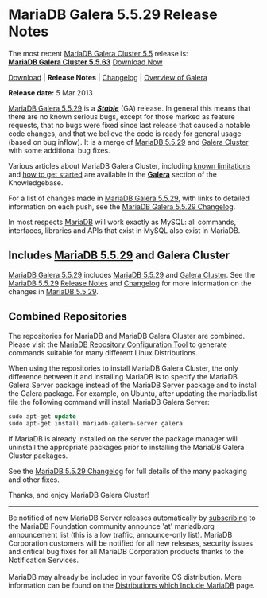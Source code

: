 # MariaDB Galera 5.5.29 Release Notes

The most recent [MariaDB Galera Cluster 5.5](/kb/en/galera/) release is:<br>
<span class="cstm-style lead"><strong>[MariaDB Galera Cluster 5.5.63](/replication/galera-cluster/mariadb-galera-cluster-releases/mariadb-galera-55-release-notes/mariadb-galera-cluster-5563-release-notes/)</strong> [Download<span>&nbsp;</span>Now](https://downloads.mariadb.org/mariadb-galera/5.5)</span>

[Download](http://downloads.mariadb.org/mariadb-galera/5.5.29) |
<strong>Release Notes</strong> |
[Changelog](/replication/galera-cluster/mariadb-galera-cluster-releases/mariadb-galera-55-changelogs/mariadb-galera-5529-changelog/) |
[Overview of Galera](/replication/galera-cluster/what-is-mariadb-galera-cluster/)

<strong>Release date:</strong> 5 Mar 2013

[MariaDB Galera 5.5.29](/kb/en/mariadb-galera-cluster-5529-release-notes/) is a <strong><em>[Stable](/kb/en/release-criteria/)</em></strong> (GA) release. In general this means that there are no known serious bugs, except for those marked as feature requests, that no bugs were fixed since last release that caused a notable code changes, and that we believe the code is ready for general usage (based on bug inflow). It is a merge of [MariaDB 5.5.29](/kb/en/what-is-mariadb-55/) and [Galera Cluster](http://codership.com/content/using-galera-cluster) with some additional bug fixes.

Various articles about MariaDB Galera Cluster, including
[known limitations](/replication/galera-cluster/mariadb-galera-cluster-known-limitations/) and
[how to get started](/replication/galera-cluster/getting-started-with-mariadb-galera-cluster/) are
available in the <strong>[Galera](/kb/en/galera/)</strong> section of the Knowledgebase.

For a list of changes made in [MariaDB Galera 5.5.29](/kb/en/mariadb-galera-cluster-5529-release-notes/), with links to detailed
information on each push, see the
[MariaDB Galera 5.5.29 Changelog](/replication/galera-cluster/mariadb-galera-cluster-releases/mariadb-galera-55-changelogs/mariadb-galera-5529-changelog/).

In most respects [MariaDB](/replication/optimization-and-tuning/query-optimizations/guiduuid-performance/mariadb/) will work exactly as MySQL: all commands,
interfaces, libraries and APIs that exist in MySQL also exist in MariaDB.

## Includes [MariaDB 5.5.29](/kb/en/mariadb-5529-release-notes/) and Galera Cluster

[MariaDB Galera 5.5.29](/kb/en/mariadb-galera-cluster-5529-release-notes/) includes [MariaDB 5.5.29](/kb/en/mariadb-5529-release-notes/) and
[Galera Cluster](http://codership.com/content/using-galera-cluster). See the
[MariaDB 5.5.29](/kb/en/mariadb-5529-release-notes/) [Release Notes](/kb/en/mariadb-5529-release-notes/) and
[Changelog](/kb/en/mariadb-5529-changelog/) for more information on the changes in
[MariaDB 5.5.29](/kb/en/mariadb-5529-release-notes/).

## Combined Repositories

The repositories for MariaDB and MariaDB Galera Cluster are combined. Please
visit the
[MariaDB Repository Configuration Tool](https://downloads.mariadb.org/mariadb/repositories/)
to generate commands suitable for many different Linux Distributions.

When using the repositories to install MariaDB Galera Cluster, the only
difference between it and installing MariaDB is to specify the MariaDB Galera
Server package instead of the MariaDB Server package and to install the Galera
package. For example, on Ubuntu, after updating the mariadb.list file the
following command will install MariaDB Galera Server:

```sql
sudo apt-get update
sudo apt-get install mariadb-galera-server galera
```

If MariaDB is already installed on the server the package manager will
uninstall the appropriate packages prior to installing the MariaDB Galera
Cluster packages.

See the [MariaDB 5.5.29 Changelog](/kb/en/mariadb-5529-changelog/) for full details
of the many packaging and other fixes.

Thanks, and enjoy MariaDB Galera Cluster!

---

Be notified of new MariaDB Server releases automatically by [subscribing](https://lists.askmonty.org/cgi-bin/mailman/listinfo/announce) to the MariaDB Foundation community announce 'at' mariadb.org announcement list (this is a low traffic, announce-only list). MariaDB Corporation customers will be notified for all new releases, security issues and critical bug fixes for all MariaDB Corporation products thanks to the Notification Services.
<br><br>
MariaDB may already be included in your favorite OS distribution. More
information can be found on the
[Distributions which Include MariaDB](/mariadb-administration/getting-installing-and-upgrading-mariadb/binary-packages/distributions-which-include-mariadb/)
page.